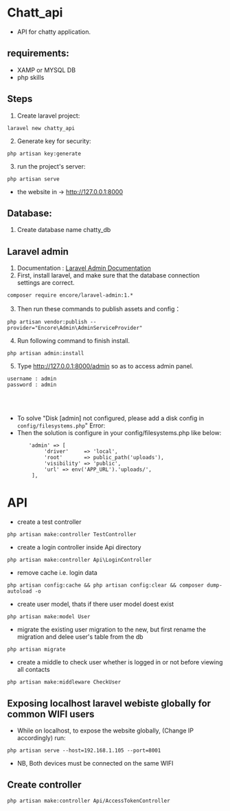 # Chatt_api
- API for chatty application.

## requirements:
- XAMP or MYSQL DB
- php skills

## Steps
1. Create laravel project:
```
laravel new chatty_api
```
2. Generate key for security:
```
php artisan key:generate
```
3. run the project's server:
```
php artisan serve
```
- the website in -> http://127.0.0.1:8000


## Database:
1. Create database name chatty_db

## Laravel admin
1. Documentation : [Laravel Admin Documentation](https://laravel-admin.org/docs/en/installation)
2. First, install laravel, and make sure that the database connection settings are correct.
```
composer require encore/laravel-admin:1.*
```
3. Then run these commands to publish assets and config：
```
php artisan vendor:publish --provider="Encore\Admin\AdminServiceProvider"
```
4. Run following command to finish install.
```
php artisan admin:install
```
5. Type http://127.0.0.1:8000/admin so as to access admin panel.
``` 
username : admin
password : admin
```

<br><br>
- To solve "Disk [admin] not configured, please add a disk config in `config/filesystems.php`" Error:
- Then the solution is configure in your config/filesystems.php like below:
```
       'admin' => [
            'driver'     => 'local',
            'root'       => public_path('uploads'),
            'visibility' => 'public',
            'url' => env('APP_URL').'uploads/',
        ],
```
# API

- create a test controller
```
php artisan make:controller TestController
```
- create a login controller inside Api directory
```
php artisan make:controller Api\LoginController
```
- remove cache i.e. login data
```
php artisan config:cache && php artisan config:clear && composer dump-autoload -o
```
- create user model, thats if there user model doest exist
```
php artisan make:model User
```
- migrate the existing user migration to the new, but first rename the migration and delee user's table from the db
```
php artisan migrate
```
- create a middle to check user whether is logged in or not before viewing all contacts
```
php artisan make:middleware CheckUser
```

## Exposing localhost laravel webiste globally  for common WIFI users
- While on localhost, to expose the website globally, (Change IP accordingly)
run:
```
php artisan serve --host=192.168.1.105 --port=8001 
```
- NB, Both devices must be connected on the same WIFI

## Create controller
```
php artisan make:controller Api/AccessTokenController
```